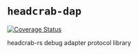 # `headcrab-dap`

[![Coverage Status](https://coveralls.io/repos/github/FlyingCanoe/headcrab-dap/badge.svg?branch=master)](https://coveralls.io/github/FlyingCanoe/headcrab-dap?branch=master)

headcrab-rs debug adapter protocol library